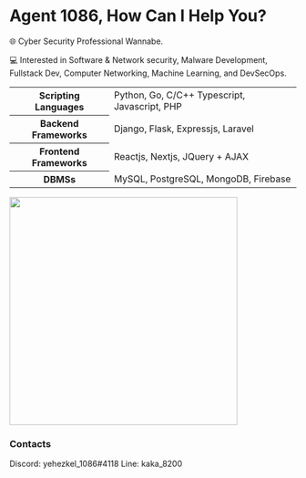 # Agent 1086, How Can I Help You?

🌐 Cyber Security Professional Wannabe.

💻 Interested in Software & Network security, Malware Development, Fullstack Dev, Computer Networking, Machine Learning, and DevSecOps.

<table>
  <tbody>
    <tr>
      <th>Scripting Languages</th> 
      <td>Python, Go, C/C++ Typescript, Javascript, PHP</td>
    </tr>
    <tr>
      <th>Backend Frameworks</th>
      <td>Django, Flask, Expressjs, Laravel</td>
    </tr>
    <tr>
      <th>Frontend Frameworks</th>
      <td>Reactjs, Nextjs, JQuery + AJAX</td>
    </tr>
    <tr>
      <th>DBMSs</th>
      <td>MySQL, PostgreSQL, MongoDB, Firebase</td>
    </tr>
  </tbody>
</table>
<img src="https://wakatime.com/share/@e08f8b14-02a9-4fc3-a997-6be14dbaff15/4d9e12b2-a20f-40ef-b02f-ae61275d2cc2.svg" width="400" />

<!-- <figure><embed src="https://wakatime.com/share/@e08f8b14-02a9-4fc3-a997-6be14dbaff15/4d9e12b2-a20f-40ef-b02f-ae61275d2cc2.svg"></embed></figure> -->



<!-- ### Github Stats -->
<!--
<img src='https://github-readme-stats.vercel.app/api?username=bazoka-kaka&show_icons=true&count_private=true&theme=dracula' />
<img src='https://github-readme-stats.vercel.app/api/top-langs/?username=bazoka-kaka&layout=compact&theme=dracula&langs_count=15' />
-->
<!-- <img src='https://wakatime.com/share/@e08f8b14-02a9-4fc3-a997-6be14dbaff15/901d8d76-e039-41e7-96f8-f48de02c6e18.svg' width='500' /> -->
<!--
<details>
  <summary>Last 7 Days</summary><br />
  <img src='https://wakatime.com/share/@e08f8b14-02a9-4fc3-a997-6be14dbaff15/901d8d76-e039-41e7-96f8-f48de02c6e18.svg' width='500' />
</details>
-->

### Contacts

Discord: yehezkel_1086#4118
Line: kaka_8200
